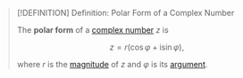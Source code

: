 >[!DEFINITION] Definition: Polar Form of a Complex Number
>
>The **polar form** of a [complex number](Complex%20Number.md) $z$ is
> 
>$$
>z = r(\cos \varphi + \mathrm{i}\sin \varphi),
>$$
>
>where $r$ is the [magnitude](Absolute%20Value%20of%20a%20Complex%20Number.md) of $z$ and $\varphi$ is its [argument](Argument%20of%20a%20Complex%20Number.md).
>